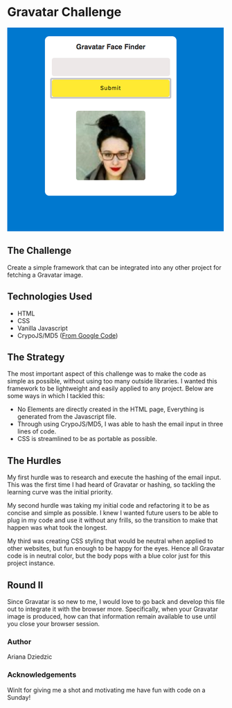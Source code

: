 # Gravatar Challenge

![app image](/style/screenshot.png)

## The Challenge

Create a simple framework that can be integrated into any other project for fetching a Gravatar image.

## Technologies Used

* HTML
* CSS
* Vanilla Javascript
* CrypoJS/MD5 ([From Google Code](https://code.google.com/archive/p/crypto-js/))

## The Strategy

The most important aspect of this challenge was to make the code as simple as possible, without using too many outside libraries. I wanted this framework to be lightweight and easily applied to any project. Below are some ways in which I tackled this:

* No Elements are directly created in the HTML page, Everything is generated from the Javascript file.
* Through using CrypoJS/MD5, I was able to hash the email input in three lines of code.
* CSS is streamlined to be as portable as possible.

## The Hurdles

My first hurdle was to research and execute the hashing of the email input. This was the first time I had heard of Gravatar or hashing, so tackling the learning curve was the initial priority.

My second hurdle was taking my initial code and refactoring it to be as concise and simple as possible. I knew I wanted future users to be able to plug in my code and use it without any frills, so the transition to make that happen was what took the longest.

My third was creating CSS styling that would be neutral when applied to other websites, but fun enough to be happy for the eyes. Hence all Gravatar code is in neutral color, but the body pops with a blue color just for this project instance.

## Round II

Since Gravatar is so new to me, I would love to go back and develop this file out to integrate it with the browser more. Specifically, when your Gravatar image is produced, how can that information remain available to use until you close your browser session.

### Author

Ariana Dziedzic

### Acknowledgements

WinIt for giving me a shot and motivating me have fun with code on a Sunday!
